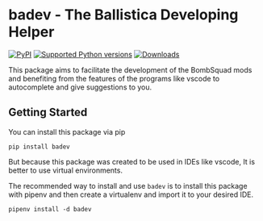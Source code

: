 # badev - The Ballistica Developing Helper

[![PyPI](https://img.shields.io/pypi/v/badev)](https://pypi.org/project/badev/)
[![Supported Python versions](https://img.shields.io/pypi/pyversions/badev.svg)](https://pypi.org/project/badev/)
[![Downloads](https://pepy.tech/badge/badev)](https://pepy.tech/project/badev)

This package aims to facilitate the development of the BombSquad mods
and benefiting from the features of the programs like vscode to autocomplete and give suggestions to you.

## Getting Started

You can install this package via pip

``
pip install badev
``

But because this package was created to be used in IDEs like vscode, It is better to use virtual environments.

The recommended way to install and use `badev` is to install this package with pipenv and then create a virtualenv and import it to your desired IDE.

``
pipenv install -d badev
``
